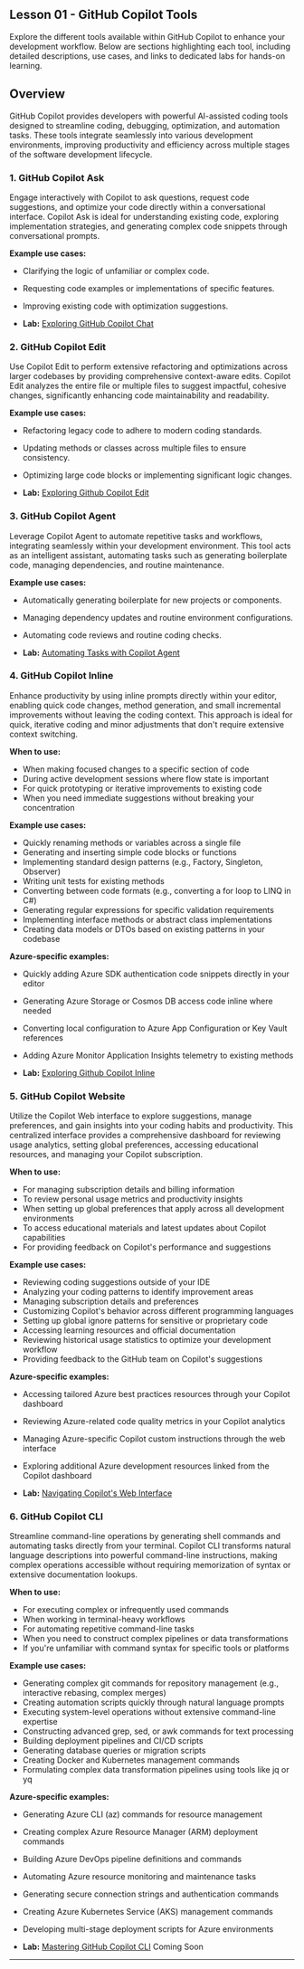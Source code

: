 ## Lesson 01 - GitHub Copilot Tools

Explore the different tools available within GitHub Copilot to enhance your development workflow. Below are sections highlighting each tool, including detailed descriptions, use cases, and links to dedicated labs for hands-on learning.

## Overview

GitHub Copilot provides developers with powerful AI-assisted coding tools designed to streamline coding, debugging, optimization, and automation tasks. These tools integrate seamlessly into various development environments, improving productivity and efficiency across multiple stages of the software development lifecycle.

### 1. GitHub Copilot Ask

Engage interactively with Copilot to ask questions, request code suggestions, and optimize your code directly within a conversational interface. Copilot Ask is ideal for understanding existing code, exploring implementation strategies, and generating complex code snippets through conversational prompts.

**Example use cases:**

- Clarifying the logic of unfamiliar or complex code.
- Requesting code examples or implementations of specific features.
- Improving existing code with optimization suggestions.

- **Lab:** [Exploring GitHub Copilot Chat](labs/01a-exploring-copilot-ask.md)

### 2. GitHub Copilot Edit

Use Copilot Edit to perform extensive refactoring and optimizations across larger codebases by providing comprehensive context-aware edits. Copilot Edit analyzes the entire file or multiple files to suggest impactful, cohesive changes, significantly enhancing code maintainability and readability.

**Example use cases:**

- Refactoring legacy code to adhere to modern coding standards.
- Updating methods or classes across multiple files to ensure consistency.
- Optimizing large code blocks or implementing significant logic changes.

- **Lab:** [Exploring Github Copilot Edit](labs/01b-exploring-copilot-edit.md)

### 3. GitHub Copilot Agent

Leverage Copilot Agent to automate repetitive tasks and workflows, integrating seamlessly within your development environment. This tool acts as an intelligent assistant, automating tasks such as generating boilerplate code, managing dependencies, and routine maintenance.

**Example use cases:**

- Automatically generating boilerplate for new projects or components.
- Managing dependency updates and routine environment configurations.
- Automating code reviews and routine coding checks.

- **Lab:** [Automating Tasks with Copilot Agent](labs/01c-exploring-copilot-agent.md)

### 4. GitHub Copilot Inline

Enhance productivity by using inline prompts directly within your editor, enabling quick code changes, method generation, and small incremental improvements without leaving the coding context. This approach is ideal for quick, iterative coding and minor adjustments that don't require extensive context switching.

**When to use:**

- When making focused changes to a specific section of code
- During active development sessions where flow state is important
- For quick prototyping or iterative improvements to existing code
- When you need immediate suggestions without breaking your concentration

**Example use cases:**

- Quickly renaming methods or variables across a single file
- Generating and inserting simple code blocks or functions
- Implementing standard design patterns (e.g., Factory, Singleton, Observer)
- Writing unit tests for existing methods
- Converting between code formats (e.g., converting a for loop to LINQ in C#)
- Generating regular expressions for specific validation requirements
- Implementing interface methods or abstract class implementations
- Creating data models or DTOs based on existing patterns in your codebase

**Azure-specific examples:**

- Quickly adding Azure SDK authentication code snippets directly in your editor
- Generating Azure Storage or Cosmos DB access code inline where needed
- Converting local configuration to Azure App Configuration or Key Vault references
- Adding Azure Monitor Application Insights telemetry to existing methods

- **Lab:** [Exploring Github Copilot Inline](labs/01d-exploring-copilot-inline.md)

### 5. GitHub Copilot Website

Utilize the Copilot Web interface to explore suggestions, manage preferences, and gain insights into your coding habits and productivity. This centralized interface provides a comprehensive dashboard for reviewing usage analytics, setting global preferences, accessing educational resources, and managing your Copilot subscription.

**When to use:**

- For managing subscription details and billing information
- To review personal usage metrics and productivity insights
- When setting up global preferences that apply across all development environments
- To access educational materials and latest updates about Copilot capabilities
- For providing feedback on Copilot's performance and suggestions

**Example use cases:**

- Reviewing coding suggestions outside of your IDE
- Analyzing your coding patterns to identify improvement areas
- Managing subscription details and preferences
- Customizing Copilot's behavior across different programming languages
- Setting up global ignore patterns for sensitive or proprietary code
- Accessing learning resources and official documentation
- Reviewing historical usage statistics to optimize your development workflow
- Providing feedback to the GitHub team on Copilot's suggestions

**Azure-specific examples:**

- Accessing tailored Azure best practices resources through your Copilot dashboard
- Reviewing Azure-related code quality metrics in your Copilot analytics
- Managing Azure-specific Copilot custom instructions through the web interface
- Exploring additional Azure development resources linked from the Copilot dashboard

- **Lab:** [Navigating Copilot's Web Interface](labs/01e-github-copilot-website.md)

### 6. GitHub Copilot CLI

Streamline command-line operations by generating shell commands and automating tasks directly from your terminal. Copilot CLI transforms natural language descriptions into powerful command-line instructions, making complex operations accessible without requiring memorization of syntax or extensive documentation lookups.

**When to use:**

- For executing complex or infrequently used commands
- When working in terminal-heavy workflows
- For automating repetitive command-line tasks
- When you need to construct complex pipelines or data transformations
- If you're unfamiliar with command syntax for specific tools or platforms

**Example use cases:**

- Generating complex git commands for repository management (e.g., interactive rebasing, complex merges)
- Creating automation scripts quickly through natural language prompts
- Executing system-level operations without extensive command-line expertise
- Constructing advanced grep, sed, or awk commands for text processing
- Building deployment pipelines and CI/CD scripts
- Generating database queries or migration scripts
- Creating Docker and Kubernetes management commands
- Formulating complex data transformation pipelines using tools like jq or yq

**Azure-specific examples:**

- Generating Azure CLI (az) commands for resource management
- Creating complex Azure Resource Manager (ARM) deployment commands
- Building Azure DevOps pipeline definitions and commands
- Automating Azure resource monitoring and maintenance tasks
- Generating secure connection strings and authentication commands
- Creating Azure Kubernetes Service (AKS) management commands
- Developing multi-stage deployment scripts for Azure environments

- **Lab:** [Mastering GitHub Copilot CLI](#) Coming Soon

---
